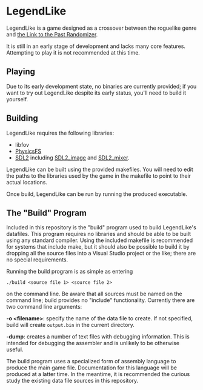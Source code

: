 
# LegendLike

LegendLike is a game designed as a crossover between the roguelike genre and
[the Link to the Past Randomizer](https://alttpr.com/en).

It is still in an early stage of development and lacks many core features.
Attempting to play it is not recommended at this time.


## Playing

Due to its early development state, no binaries are currently provided; if you
want to try out LegendLike despite its early status, you'll need to build it
yourself.


## Building

LegendLike requires the following libraries:

  * libfov
  * [PhysicsFS](https://www.icculus.org/physfs/)
  * [SDL2](https://www.libsdl.org/index.php) including
      [SDL2_image](https://www.libsdl.org/projects/SDL_image/) and
      [SDL2_mixer](https://www.libsdl.org/projects/SDL_mixer/).

LegendLike can be built using the provided makefiles. You will need to edit the
paths to the libraries used by the game in the makefile to point to their actual
locations.

Once build, LegendLike can be run by running the produced executable.


## The "Build" Program

Included in this repository is the "build" program used to build LegendLike's
datafiles. This program requires no libraries and should be able to be built
using any standard compiler. Using the included makefile is recommended for
systems that include make, but it should also be possible to build it by
dropping all the source files into a Visual Studio project or the like; there
are no special requirements.

Running the build program is as simple as entering

```
./build <source file 1> <source file 2>
```

on the command line. Be aware that all sources must be named on the command
line; build provides no "include" functionality. Currently there are two
command line arguments:

**-o \<filename\>**: specify the name of the data file to create. If not
specified, build will create `output.bin` in the current directory.

**-dump**: creates a number of text files with debugging information. This is
intended for debugging the assembler and is unlikely to be otherwise useful.

The build program uses a specialized form of assembly language to produce the
main game file. Documentation for this language will be produced at a latter
time. In the meantime, it is recommended the curious study the existing data
file sources in this repository.
